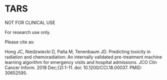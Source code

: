 # TARS

NOT FOR CLINICAL USE

For research use only.

Please cite as:

Hong JC, Niedzwiecki D, Palta M, Tenenbaum JD. Predicting toxicity in radiation and chemoradiation: An internally validated pre-treatment machine learning algorithm for emergency visits and hospital admissions. JCO Clin Cancer Inform. 2018 Dec;(2):1-11. doi: 10.1200/CCI.18.00037. PMID: 30652595.

